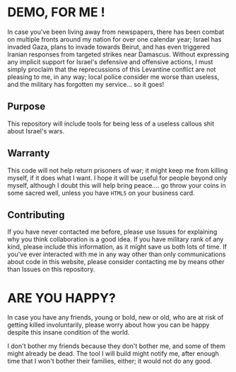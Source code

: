 # DEMO, FOR ME !

In case you've been living away from newspapers,
 there has been combat on multiple fronts around my
  nation for over one calendar year; Israel has invaded
 Gaza, plans to invade towards Beirut, and has even triggered
  Iranian responses from targeted strikes near Damascus.
 Without expressing any implicit support for Israel's defensive
  and offensive actions, I must simply proclaim that the
 reprecussions of this Levantine conflict are not pleasing
  to me, in any way; local police consider me worse than
   useless, and the military has forgotten my service...
 so it goes!

## Purpose

This repository will include tools for being less
 of a useless callous shit about Israel's wars.

## Warranty

This code will not help return prisoners of war;
 it might keep me from killing myself, if it does
  what I want. I hope it will be useful for people
 beyond only myself, although I doubt this will help
  bring peace.... go throw your coins in some sacred
 well, unless you have `HTML5` on your business card.

## Contributing

If you have never contacted me before, please use Issues
 for explaining why you think collaboration is a good idea.
  If you have military rank of any kind, please include this
 information, as it might save us both lots of time. If you've
  ever interacted with me in any way other than only communications
 about code in this website, please consider contacting me by means
  other than Issues on this repository.

# ARE YOU HAPPY?

In case you have any friends, young or bold, new or old,
 who are at risk of getting killed involuntarily, please
  worry about how you can be happy despite this insane
 condition of the world.

I don't bother my friends because they don't bother me,
 and some of them might already be dead. The tool I will
  build might notify me, after enough time that I won't
 bother their families, either; it would not do any good.
